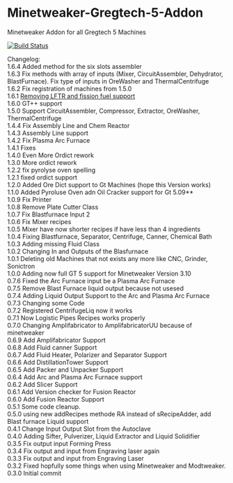 # Minetweaker-Gregtech-5-Addon
Minetweaker Addon for all Gregtech 5 Machines

[![Build Status](http://jenkins.usrv.de:8081/buildStatus/icon?job=Minetweaker-Gregtech-5-Addon-1.7.10)](http://jenkins.usrv.de:8081/job/Minetweaker-Gregtech-5-Addon-1.7.10/)

Changelog:<BR>
1.6.4 Added method for the six slots assembler<BR>
1.6.3 Fix methods with array of inputs (Mixer, CircuitAssembler, Dehydrator, BlastFurnace). Fix type of inputs in OreWasher and ThermalCentrifuge<BR>
1.6.2 Fix registration of machines from 1.5.0<BR>
1.6.1 [Removing LFTR and fission fuel support](https://github.com/GTNewHorizons/Minetweaker-Gregtech-5-Addon/issues/38#issuecomment-298780862)<BR>
1.6.0 GT++ support<BR>
1.5.0 Support CircuitAssembler, Compressor, Extractor, OreWasher, ThermalCentrifuge<BR>
1.4.4 Fix Assembly Line and Chem Reactor<BR>
1.4.3 Assembly Line support<BR>
1.4.2 Fix Plasma Arc Furnace<BR>
1.4.1 Fixes<BR>
1.4.0 Even More Ordict rework<BR>
1.3.0 More ordict rework<BR>
1.2.2 fix pyrolyse oven spelling<BR>
1.2.1 fixed ordict support<BR>
1.2.0 Added Ore Dict support to Gt Machines (hope this Version works)<BR>
1.1.0 Added Pyroluse Oven adn Oil Cracker support for Gt 5.09**<BR>
1.0.9 Fix Printer<BR>
1.0.8 Remove Plate Cutter Class<BR>
1.0.7 Fix Blastfurnace Input 2<BR>
1.0.6 Fix Mixer recipes<BR>
1.0.5 Mixer have now shorter recipes if have less than 4 ingredients<BR>
1.0.4 Fixing Blastfurnace, Separator, Centrifuge, Canner, Chemical Bath<BR>
1.0.3 Adding missing Fluid Class<BR>
1.0.2 Changing In and Outputs of the Blasfurnace<BR>
1.0.1 Deleting old Machines that not exists any more like CNC, Grinder, Sonictron<BR>
1.0.0 Adding now full GT 5 support for Minetweaker Version 3.10<BR>
0.7.6 Fixed the Arc Furnace input be a Plasma Arc Furnace<BR>
0.7.5 Remove Blast Furnace liquid output because not usesed<BR>
0.7.4 Adding Liquid Output Support to the Arc and Plasma Arc Furnace<BR>
0.7.3 Changing some Code<BR>
0.7.2 Registered CentrifugeLiq now it works<BR>
0.7.1 Now Logistic Pipes Recipes works properly<BR>
0.7.0 Changing Amplifabricator to AmplifabricatorUU because of minetweaker<BR>
0.6.9 Add Amplifabricator Support<BR>
0.6.8 Add Fluid canner Support<BR>
0.6.7 Add Fluid Heater, Polarizer and Separator Support<BR>
0.6.6 Add DistillationTower Support<BR>
0.6.5 Add Packer and Unpacker Support<BR>
0.6.4 Add Arc and Plasma Arc Furnace support<BR>
0.6.2 Add Slicer Support<BR>
0.6.1 Add Version checker for Fusion Reactor<BR>
0.6.0 Add Fusion Reactor Support<BR>
0.5.1 Some code cleanup.<BR>
0.5.0 using new addRecipes methode RA instead of sRecipeAdder, add Blast furnace Liquid support<BR>
0.4.1 Change Input Output Slot from the Autoclave<BR>
0.4.0 Adding Sifter, Pulverizer, Liquid Extractor and Liquid Solidifier<BR>
0.3.5 Fix output input Forming Press<BR>
0.3.4 Fix output and input from Engraving laser again<BR>
0.3.3 Fix output and input from Engraving Laser<BR>
0.3.2 Fixed hopfully some things when using Minetweaker and Modtweaker.<BR>
0.3.0 Initial commit <BR>
